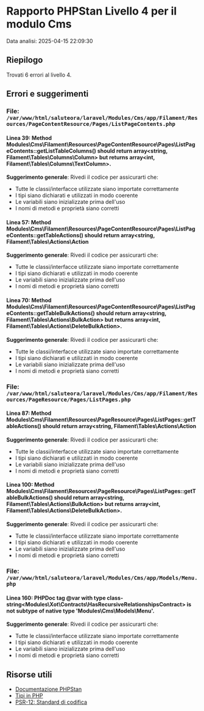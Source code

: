 # Rapporto PHPStan Livello 4 per il modulo Cms

Data analisi: 2025-04-15 22:09:30

## Riepilogo

Trovati 6 errori al livello 4.

## Errori e suggerimenti

### File: `/var/www/html/saluteora/laravel/Modules/Cms/app/Filament/Resources/PageContentResource/Pages/ListPageContents.php`

#### Linea 39: Method Modules\Cms\Filament\Resources\PageContentResource\Pages\ListPageContents::getListTableColumns() should return array<string, Filament\Tables\Columns\Column> but returns array<int, Filament\Tables\Columns\TextColumn>.

**Suggerimento generale**: Rivedi il codice per assicurarti che:
- Tutte le classi/interfacce utilizzate siano importate correttamente
- I tipi siano dichiarati e utilizzati in modo coerente
- Le variabili siano inizializzate prima dell'uso
- I nomi di metodi e proprietà siano corretti

#### Linea 57: Method Modules\Cms\Filament\Resources\PageContentResource\Pages\ListPageContents::getTableActions() should return array<string, Filament\Tables\Actions\Action

**Suggerimento generale**: Rivedi il codice per assicurarti che:
- Tutte le classi/interfacce utilizzate siano importate correttamente
- I tipi siano dichiarati e utilizzati in modo coerente
- Le variabili siano inizializzate prima dell'uso
- I nomi di metodi e proprietà siano corretti

#### Linea 70: Method Modules\Cms\Filament\Resources\PageContentResource\Pages\ListPageContents::getTableBulkActions() should return array<string, Filament\Tables\Actions\BulkAction> but returns array<int, Filament\Tables\Actions\DeleteBulkAction>.

**Suggerimento generale**: Rivedi il codice per assicurarti che:
- Tutte le classi/interfacce utilizzate siano importate correttamente
- I tipi siano dichiarati e utilizzati in modo coerente
- Le variabili siano inizializzate prima dell'uso
- I nomi di metodi e proprietà siano corretti

### File: `/var/www/html/saluteora/laravel/Modules/Cms/app/Filament/Resources/PageResource/Pages/ListPages.php`

#### Linea 87: Method Modules\Cms\Filament\Resources\PageResource\Pages\ListPages::getTableActions() should return array<string, Filament\Tables\Actions\Action

**Suggerimento generale**: Rivedi il codice per assicurarti che:
- Tutte le classi/interfacce utilizzate siano importate correttamente
- I tipi siano dichiarati e utilizzati in modo coerente
- Le variabili siano inizializzate prima dell'uso
- I nomi di metodi e proprietà siano corretti

#### Linea 100: Method Modules\Cms\Filament\Resources\PageResource\Pages\ListPages::getTableBulkActions() should return array<string, Filament\Tables\Actions\BulkAction> but returns array<int, Filament\Tables\Actions\DeleteBulkAction>.

**Suggerimento generale**: Rivedi il codice per assicurarti che:
- Tutte le classi/interfacce utilizzate siano importate correttamente
- I tipi siano dichiarati e utilizzati in modo coerente
- Le variabili siano inizializzate prima dell'uso
- I nomi di metodi e proprietà siano corretti

### File: `/var/www/html/saluteora/laravel/Modules/Cms/app/Models/Menu.php`

#### Linea 160: PHPDoc tag @var with type class-string<Modules\Xot\Contracts\HasRecursiveRelationshipsContract> is not subtype of native type 'Modules\\Cms\\Models\\Menu'.

**Suggerimento generale**: Rivedi il codice per assicurarti che:
- Tutte le classi/interfacce utilizzate siano importate correttamente
- I tipi siano dichiarati e utilizzati in modo coerente
- Le variabili siano inizializzate prima dell'uso
- I nomi di metodi e proprietà siano corretti

## Risorse utili

- [Documentazione PHPStan](https://phpstan.org/user-guide/getting-started)
- [Tipi in PHP](https://www.php.net/manual/en/language.types.declarations.php)
- [PSR-12: Standard di codifica](https://www.php-fig.org/psr/psr-12/)
